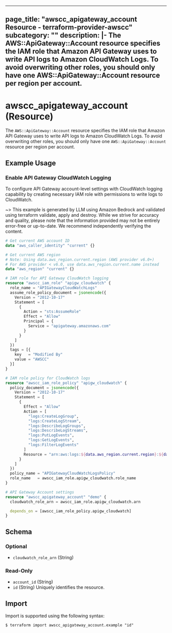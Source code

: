 
---
page_title: "awscc_apigateway_account Resource - terraform-provider-awscc"
subcategory: ""
description: |-
  The AWS::ApiGateway::Account resource specifies the IAM role that Amazon API Gateway uses to write API logs to Amazon CloudWatch Logs. To avoid overwriting other roles, you should only have one AWS::ApiGateway::Account resource per region per account.
---

# awscc_apigateway_account (Resource)

The ``AWS::ApiGateway::Account`` resource specifies the IAM role that Amazon API Gateway uses to write API logs to Amazon CloudWatch Logs. To avoid overwriting other roles, you should only have one ``AWS::ApiGateway::Account`` resource per region per account.

## Example Usage

### Enable API Gateway CloudWatch Logging

To configure API Gateway account-level settings with CloudWatch logging capability by creating necessary IAM role with permissions to write logs to CloudWatch.

~> This example is generated by LLM using Amazon Bedrock and validated using terraform validate, apply and destroy. While we strive for accuracy and quality, please note that the information provided may not be entirely error-free or up-to-date. We recommend independently verifying the content.

```terraform
# Get current AWS account ID
data "aws_caller_identity" "current" {}

# Get current AWS region
# Note: Using data.aws_region.current.region (AWS provider v6.0+)
# For AWS provider < v6.0, use data.aws_region.current.name instead
data "aws_region" "current" {}

# IAM role for API Gateway CloudWatch logging
resource "awscc_iam_role" "apigw_cloudwatch" {
  role_name = "APIGatewayCloudWatchLogs"
  assume_role_policy_document = jsonencode({
    Version = "2012-10-17"
    Statement = [
      {
        Action = "sts:AssumeRole"
        Effect = "Allow"
        Principal = {
          Service = "apigateway.amazonaws.com"
        }
      }
    ]
  })
  tags = [{
    key   = "Modified By"
    value = "AWSCC"
  }]
}

# IAM role policy for CloudWatch logs
resource "awscc_iam_role_policy" "apigw_cloudwatch" {
  policy_document = jsonencode({
    Version = "2012-10-17"
    Statement = [
      {
        Effect = "Allow"
        Action = [
          "logs:CreateLogGroup",
          "logs:CreateLogStream",
          "logs:DescribeLogGroups",
          "logs:DescribeLogStreams",
          "logs:PutLogEvents",
          "logs:GetLogEvents",
          "logs:FilterLogEvents"
        ]
        Resource = "arn:aws:logs:${data.aws_region.current.region}:${data.aws_caller_identity.current.account_id}:*"
      }
    ]
  })
  policy_name = "APIGatewayCloudWatchLogsPolicy"
  role_name   = awscc_iam_role.apigw_cloudwatch.role_name
}

# API Gateway Account settings
resource "awscc_apigateway_account" "demo" {
  cloudwatch_role_arn = awscc_iam_role.apigw_cloudwatch.arn

  depends_on = [awscc_iam_role_policy.apigw_cloudwatch]
}
```

<!-- schema generated by tfplugindocs -->
## Schema

### Optional

- `cloudwatch_role_arn` (String)

### Read-Only

- `account_id` (String)
- `id` (String) Uniquely identifies the resource.

## Import

Import is supported using the following syntax:

```shell
$ terraform import awscc_apigateway_account.example "id"
```
